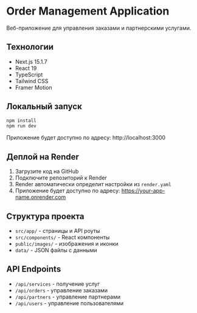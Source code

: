 # Order Management Application

Веб-приложение для управления заказами и партнерскими услугами.

## Технологии

- Next.js 15.1.7
- React 19
- TypeScript
- Tailwind CSS
- Framer Motion

## Локальный запуск

```bash
npm install
npm run dev
```

Приложение будет доступно по адресу: http://localhost:3000

## Деплой на Render

1. Загрузите код на GitHub
2. Подключите репозиторий к Render
3. Render автоматически определит настройки из `render.yaml`
4. Приложение будет доступно по адресу: https://your-app-name.onrender.com

## Структура проекта

- `src/app/` - страницы и API роуты
- `src/components/` - React компоненты
- `public/images/` - изображения и иконки
- `data/` - JSON файлы с данными

## API Endpoints

- `/api/services` - получение услуг
- `/api/orders` - управление заказами
- `/api/partners` - управление партнерами
- `/api/users` - управление пользователями 
